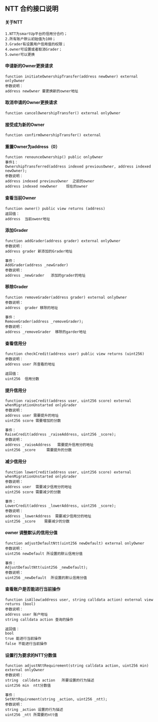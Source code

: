 ## NTT 合约接口说明

#### 关于NTT

````
1.NTT为smartUp平台的信用分合约；
2.所有账户默认初始值为100；
3.Grader有设置用户信用值的权限；
4.owner可设置或者取消Grader；
5.owner可以更换
````

#### 申请新的Owner更换请求

````
function initiateOwnershipTransfer(address newOwner) external onlyOwner 
参数说明：
address newOwner 要更换新的owner地址
````

####  取消申请的Owner更换请求

```
function cancelOwnershipTransfer() external onlyOwner
```

#### 接受成为新的Owner

```
function confirmOwnershipTransfer() external
```

#### 重置Owner为address（0）

````
function renounceOwnership() public onlyOwner
事件1：
OwnershipTransferred(address indexed previousOwner, address indexed newOwner);
参数说明：
address indexed previousOwner  之前的owner
address indexed newOwner    现在的owner
````

#### 查看当前Owner

```
function owner() public view returns (address)
返回值：
address  当前owenr地址
```

#### 添加Grader

```
function addGrader(address grader) external onlyOwner
参数说明：
address grader 新添加的Grader地址

事件：
AddGrader(address _newGrader)
参数说明：
address _newGrader   添加的grader的地址
```

#### 移除Grader

```
function removeGrader(address grader) external onlyOwner
参数说明：
address  grader 移除的地址

事件：
RemoveGrader(address _removeGrader);
参数说明：
address _removeGrader  移除的garder地址
```

#### 查看信用分

```
function checkCredit(address user) public view returns (uint256)
参数说明：
address user 所查看的地址

返回值：
uint256  信用分数
```

#### 提升信用分

```
function raiseCredit(address user, uint256 score) external whenMigrationUnstarted onlyGrader
参数说明：
address user 需要提升的地址
uint256 score 需要增加的分数

事件：
RaiseCredit(address _raiseAddress, uint256 _score);
参数说明：
address _raiseAddress   需要提升信用分的地址
uint256 _score     需要提升的分数
```

#### 减少信用分

```
function lowerCredit(address user, uint256 score) external whenMigrationUnstarted onlyGrader
参数说明：
address user  需要减少信用分的地址
uint256 score 需要减少的分数

事件：
LowerCredit(address _lowerAddress, uint256 _score);
参数说明：
address _lowerAddress  需要减少信用分的地址
uint256 _score    需要减少的分数
```

#### owner 调整默认的信用分值

````
function adjustDefaultNtt(uint256 newDefault) external onlyOwner
参数说明：
uint256 newDefault 所设置的默认信用分值

事件：
AdjustDefaultNtt(uint256 _newDefault);
参数说明：
uint256 _newDefault  所设置的默认信用分值
````

#### 查看账户是否能进行当前操作

````
function isAllow(address user, string calldata action) external view returns (bool)
参数说明：
address user 账户地址
string calldata action 查询的操作

返回值：
bool
true 能进行当前操作
false 不能进行当前操作
````

#### 设置行为要求的NTT分数值

```
function adjustNttRequirement(string calldata action, uint256 min) external onlyOwner
参数说明：
string  calldata action   所要设置的行为描述
uint256 min  ntt分数值

事件：
SetNttRquirement(string _action, uint256 _ntt);
参数说明：
string _action 设置的行为描述
uint256 _ntt 所需要的ntt值
```

